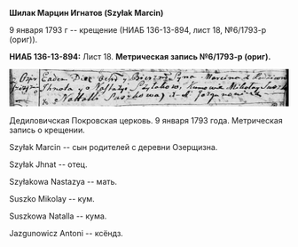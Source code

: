 **Шилак Марцин Игнатов (Szyłak Marcin)**

9 января 1793 г -- крещение (НИАБ 136-13-894, лист 18, №6/1793-р
(ориг)).

**НИАБ 136-13-894:** Лист 18. **Метрическая запись №6/1793-р (ориг).**

![](./media/59247e4a61d50dedc3c029ca90a81ec0b3df0e09.png)

Дедиловичская Покровская церковь. 9 января 1793 года. Метрическая запись
о крещении.

Szyłak Marcin -- сын родителей с деревни Озерщизна.

Szyłak Jhnat -- отец.

Szyłakowa Nastazya -- мать.

Suszko Mikolay -- кум.

Suszkowa Natalla -- кума.

Jazgunowicz Antoni -- ксёндз.
